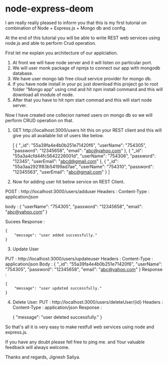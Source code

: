 # node-express-deom

I am really really pleased to inform you that this is my first tutorial on combination of Node + Express.js + Mongo db and config.

At the end of this tutorial you will be able to write REST web services using node.js and able to perform Crud operation.

First let me explain you architecture of our applciation. 
1. At front we will have node server and it will listen on particular port.
2. We will user monk package of npmjs to connect our app with mongodb database.
3. We have user mongo lab free cloud service provider for mongo db.
4. If you have node install in your pc just download this project go to root folder "Mongo app" using cmd and hit npm install command and this will download all module of node.
5. After that you have to hit npm start commad and this will start node server.

Now I have created one collecion named users on mongo db so we will perform CRUD operation on that.

1. GET http://localhost:3000/users hit this on your REST client and this will give you all available list of users like below.



    [
        {
            "_id": "55a39fa4e4b0b251e71420f6",
            "userName": "754305",
            "password": "12345658",
            "email": "abc@yahoo.com"
        },
        {
            "_id": "55a3a4cfd44fc5642226001d",
            "userName": "754306",
            "password": "12345",
            "userEmail": "abcd@gmail.com"
        },
        {
            "_id": "55a3aa2921f83b54199ad7ae",
            "userName": "754310",
            "password": "12345563",
            "userEmail": "abc@gmail.com"
        }
    ]

2. Now for adding user hit below service on REST Client.

POST : http://localhost:3000/users/adduser
Headers : Content-Type : application/json

body : 
    {
        "userName": "754305",
        "password": "12345658",
        "email": "abc@yahoo.com"
    }
    
  Sucees Response : 
  

    {
        "message": "user added successfully."
    }

3. Update User

PUT : http://localhost:3000/users/updateuser
Headers : Content-Type : application/json
Body : 
    {
        "_id": "55a39fa4e4b0b251e71420f6",
        "userName": "754305",
        "password": "12345658",
        "email": "abc@yahoo.com"
    }
Response : 


    {
        "message": "user updated successfully."
    }

4. Delete User.
PUT : http://localhost:3000/users/deleteUser/{id}
Headers : Content-Type : application/json
Response : 


    {
        "message": "user deleted successfully."
    }


So that's all it is very easy to make restfull web services using node and express.js.

If you have any doubt please fell free to ping me. and Your valuable feedback will always welcome.

Thanks and regards,
Jignesh Saliya.
